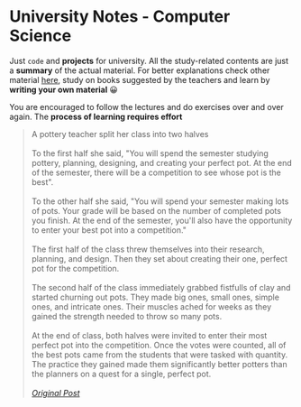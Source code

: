 # University Notes - Computer Science 

Just `code` and **projects** for university. All the study-related contents are just a **summary** of the actual material. For better explanations check other material [here](https://sapienzastudents.net/informatica/risorse), study on books suggested by the teachers and learn by **writing your own material** 😀

<!-- check [Exyss' notes](https://github.com/Exyss/university-notes) and study on the books suggested by the courses.  -->

<!-- In no way, shape or form, you should study solely on these notes. You are encouraged to follow the lectures, write your own notes, and do exercises over and over again. The process of learning requires effort. -->

You are encouraged to follow the lectures and do exercises over and over again. The **process of learning requires effort**


>A pottery teacher split her class into two halves
\
\
To the first half she said, "You will spend the semester studying pottery, planning, designing, and creating your perfect pot. At the end of the semester, there will be a competition to see whose pot is the best".
\
\
To the other half she said, "You will spend your semester making lots of pots. Your grade will be based on the number of completed pots you finish. At the end of the semester, you'll also have the opportunity to enter your best pot into a competition."
\
\
The first half of the class threw themselves into their research, planning, and design. Then they set about creating their one, perfect pot for the competition.
\
\
The second half of the class immediately grabbed fistfulls of clay and started churning out pots. They made big ones, small ones, simple ones, and intricate ones. Their muscles ached for weeks as they gained the strength needed to throw so many pots.
\
\
At the end of class, both halves were invited to enter their most perfect pot into the competition. Once the votes were counted, all of the best pots came from the students that were tasked with quantity. The practice they gained made them significantly better potters than the planners on a quest for a single, perfect pot.
\
\
[_Original Post_](https://www.quora.com/How-can-you-learn-more-and-without-much-effort)

<!-- ## Table of contents -->
<!---->
<!-- 1. **First Year** -->
<!--     1. ***First Semester*** 
<!--         1. [Python](./python/) _([exercises]())_ -->
<!--         | ![]() | -->
<!--         |:--:| -->
<!--         | * * | -->
<!--         2. [Digital Design](./verilog/) _([exercises](https://github.com/sapienzastudentsnetwork/psd2223))_ -->
<!--         3. Discrete Mathematics _([exercises](https://github.com/sapienzastudentsnetwork/mmi2122))_ -->
<!--         4. Calculus I _(Functions, Derivates, Theorems)_ -->
<!--     2. ***Second Semester*** -->
<!--         1. [Java](./java/) -->
<!--         2. [Computer Architecture](./assembly/) -->
<!--         3. [Algorithms & Data Structures](./algorithms/) -->
<!--         4. Calculus I _(Series, Integrals, Differential Equations)_ _([exercises](https://github.com/sapienzastudentsnetwork/calcint2223))_ -->
<!--         | ![]() | -->
<!--         |:--:| -->
<!--         | * * | -->
<!---->
<!-- 2. **Second Year** -->
<!--     1. ***First Semester*** -->
<!--     2. ***Second Semester*** -->
<!---->
<!-- 3. **Third Year** -->
<!---->
<!-- 4. [Competitive Programming](./competitive-programming/) -->
